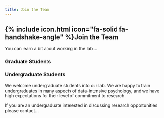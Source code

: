 ```yaml
---
title: Join the Team
---
```


## {% include icon.html icon="fa-solid fa-handshake-angle" %}Join the Team

You can learn a bit about working in the lab ...

### Graduate Students


### Undergraduate Students

We welcome undergraduate students into our lab.
We are happy to train undergraduates in many aspects of data-intensive psychology, and we have high expectations for their level of commitment to research.

If you are an undergraduate interested in discussing research opportunities please contact...

